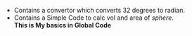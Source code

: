 * Contains a convertor which converts 32 degrees to radian.
* Contains a Simple  Code to calc vol and area of *sphere*.  
**This is My basics in Global Code**
